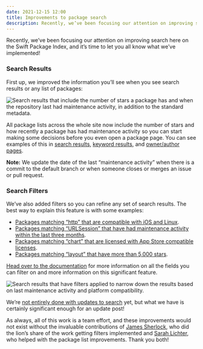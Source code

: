 ```yaml
---
date: 2021-12-15 12:00
title: Improvements to package search
description: Recently, we’ve been focusing our attention on improving search here on the Swift Package Index, and it’s time to let you all know what we’ve implemented!
---
```


Recently, we’ve been focusing our attention on improving search here on the Swift Package Index, and it’s time to let you all know what we’ve implemented!

### Search Results

First up, we improved the information you’ll see when you see search results or any list of packages:

<picture class="shadow">
  <source srcset="/images/search-results~dark.png" media="(prefers-color-scheme: dark)">
  <img src="/images/search-results~light.png" alt="Search results that include the number of stars a package has and when the repository last had maintenance activity, in addition to the standard metadata.">
</picture>

All package lists across the whole site now include the number of stars and how recently a package has had maintenance activity so you can start making some decisions before you even open a package page. You can see examples of this in [search results](https://swiftpackageindex.com/search?query=http), [keyword results](https://swiftpackageindex.com/keywords/rxswift), and [owner/author pages](https://swiftpackageindex.com/apple).

**Note:** We update the date of the last “maintenance activity” when there is a commit to the default branch or when someone closes or merges an issue or pull request.

### Search Filters

We’ve also added filters so you can refine any set of search results. The best way to explain this feature is with some examples:

- [Packages matching “http” that are compatible with iOS and Linux](https://swiftpackageindex.com/search?query=http+platform%3Aios%2Clinux).
- [Packages matching “URLSession” that have had maintenance activity within the last three months](https://swiftpackageindex.com/search?query=URLSession+last_activity%3A%3E2021-09-16).
- [Packages matching “chart” that are licensed with App Store compatible licenses](https://swiftpackageindex.com/search?query=chart+license%3Acompatible).
- [Packages matching “layout” that have more than 5,000 stars](https://swiftpackageindex.com/search?query=layout+stars%3A%3E5000).

[Head over to the documentation](https://swiftpackageindex.com/faq#search-filters) for more information on all the fields you can filter on and more information on this significant feature.

<picture class="shadow">
  <source srcset="/images/search-filters~dark.png" media="(prefers-color-scheme: dark)">
  <img src="/images/search-filters~light.png" alt="Search results that have filters applied to narrow down the results based on last maintenance activity and platform compatibility.">
</picture>

We’re [not entirely done with updates to search](https://github.com/SwiftPackageIndex/SwiftPackageIndex-Server/projects/9) yet, but what we have is certainly significant enough for an update post!

As always, all of this work is a team effort, and these improvements would not exist without the invaluable contributions of [James Sherlock](https://github.com/Sherlouk), who did the lion’s share of the work getting filters implemented and [Sarah Lichter](https://github.com/selichter), who helped with the package list improvements. Thank you both!

